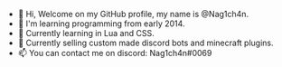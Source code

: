 - 👋 Hi, Welcome on my GitHub profile, my name is @Nag1ch4n.
- 👀 I'm learning programming from early 2014.
- 🌱 Currently learning in Lua and CSS.
- 💞️ Currently selling custom made discord bots and minecraft plugins.
- 📫 You can contact me on discord: Nag1ch4n#0069

<!---
Nag1ch4n/Nag1ch4n is a ✨ special ✨ repository because its `README.md` (this file) appears on your GitHub profile.
You can click the Preview link to take a look at your changes.
--->
